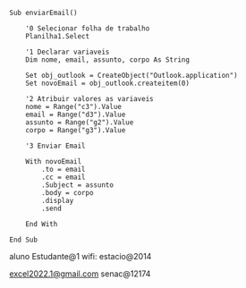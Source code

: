     Sub enviarEmail()

        '0 Selecionar folha de trabalho
        Planilha1.Select

        '1 Declarar variaveis
        Dim nome, email, assunto, corpo As String

        Set obj_outlook = CreateObject("Outlook.application")
        Set novoEmail = obj_outlook.createitem(0)

        '2 Atribuir valores as variaveis
        nome = Range("c3").Value
        email = Range("d3").Value
        assunto = Range("g2").Value
        corpo = Range("g3").Value

        '3 Enviar Email

        With novoEmail
            .to = email
            .cc = email
            .Subject = assunto
            .body = corpo
            .display
            .send

        End With

    End Sub
    
aluno
Estudante@1 
wifi: estacio@2014

excel2022.1@gmail.com
senac@12174
